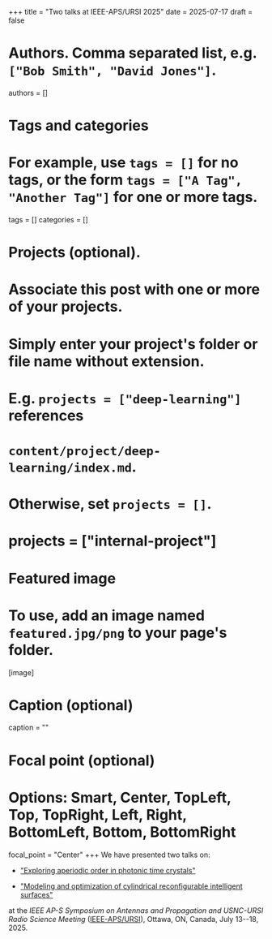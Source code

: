 +++
title = "Two talks at IEEE-APS/URSI 2025"
date = 2025-07-17
draft = false

# Authors. Comma separated list, e.g. `["Bob Smith", "David Jones"]`.
authors = []

# Tags and categories
# For example, use `tags = []` for no tags, or the form `tags = ["A Tag", "Another Tag"]` for one or more tags.
tags = []
categories = []

# Projects (optional).
#   Associate this post with one or more of your projects.
#   Simply enter your project's folder or file name without extension.
#   E.g. `projects = ["deep-learning"]` references
#   `content/project/deep-learning/index.md`.
#   Otherwise, set `projects = []`.
# projects = ["internal-project"]

# Featured image
# To use, add an image named `featured.jpg/png` to your page's folder.
[image]
  # Caption (optional)
  caption = ""

  # Focal point (optional)
  # Options: Smart, Center, TopLeft, Top, TopRight, Left, Right, BottomLeft, Bottom, BottomRight
  focal_point = "Center"
+++
We have presented two talks on:

* ["Exploring aperiodic order in photonic time crystals"](/publication/coppolaro-ieee-aps-2025/)

* ["Modeling and optimization of cylindrical reconfigurable intelligent surfaces"](/publication/pepe-ieee-aps-2025/)

at the *IEEE AP-S Symposium on Antennas and Propagation and USNC-URSI Radio Science Meeting* ([IEEE-APS/URSI]),
Ottawa, ON, Canada, July 13--18, 2025.


[IEEE-APS/URSI]: https://2025.apsursi.org
